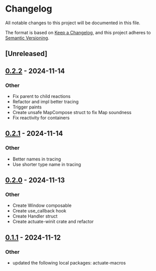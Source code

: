 # Changelog

All notable changes to this project will be documented in this file.

The format is based on [Keep a Changelog](https://keepachangelog.com/en/1.0.0/),
and this project adheres to [Semantic Versioning](https://semver.org/spec/v2.0.0.html).

## [Unreleased]

## [0.2.2](https://github.com/actuate-rs/actuate/compare/actuate-core-v0.2.1...actuate-core-v0.2.2) - 2024-11-14

### Other

- Fix parent to child reactions
- Refactor and impl better tracing
- Trigger paints
- Create unsafe MapCompose struct to fix Map soundness
- Fix reactivity for containers

## [0.2.1](https://github.com/actuate-rs/actuate/compare/actuate-core-v0.2.0...actuate-core-v0.2.1) - 2024-11-14

### Other

- Better names in tracing
- Use shorter type name in tracing

## [0.2.0](https://github.com/actuate-rs/actuate/compare/actuate-core-v0.1.1...actuate-core-v0.2.0) - 2024-11-13

### Other

- Create Window composable
- Create use_callback hook
- Create Handler struct
- Create actuate-winit crate and refactor

## [0.1.1](https://github.com/actuate-rs/actuate/compare/actuate-core-v0.1.0...actuate-core-v0.1.1) - 2024-11-12

### Other

- updated the following local packages: actuate-macros
